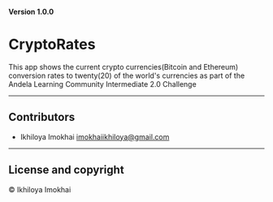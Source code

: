 **Version 1.0.0**

# CryptoRates
This app shows the current crypto currencies(Bitcoin and Ethereum) conversion rates to twenty(20) of the world's currencies as part of the Andela Learning Community Intermediate 2.0 Challenge

_ _ _

## Contributors
- Ikhiloya Imokhai <imokhaiikhiloya@gmail.com>

_ _ _

## License and copyright

© Ikhiloya Imokhai
